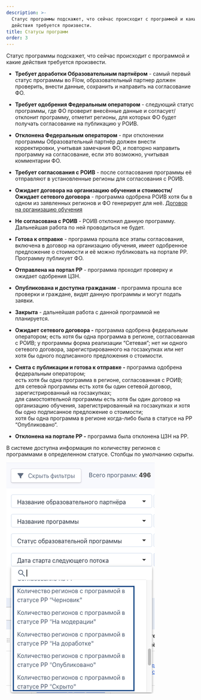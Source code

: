 ```yaml
---
description: >-
  Статус программы подскажет, что сейчас происходит с программой и какие
  действия требуется произвести.
title: Статусы программ
order: 3
---
```


Статус программы подскажет, что сейчас происходит с программой и какие действия требуется произвести.

-  **Требует доработки Образовательным партнёром** - самый первый статус программы во Flow, образовательный партнер должен проверить, внести данные, сохранить и направить на согласование ФО.

-  **Требует одобрения Федеральным оператором** - следующий статус программы, где ФО проверит внесённые данные и согласует/отклонит программу, отметит регионы, для которых ФО будет получать согласование на публикацию у РОИВ.

-  **Отклонена Федеральным оператором** - при отклонении программы Образовательный партнёр должен внести корректировки, учитывая замечания ФО, и повторно направить программу на согласование, если это возможно, учитывая комментарии ФО.

-  **Требует согласования с РОИВ** - после согласования программы её отправляют в установленные регионы для согласования с РОИВ.

-  **Ожидает договора на организацию обучения и стоимости/Ожидает сетевого договора** - программа одобрена РОИВ хотя бы в одном из заявленных регионов и ФО генерирует для неё. [Договор на организацию обучения](./../spravochniki/README/_index)

-  **Не согласована с РОИВ** - РОИВ отклонил данную программу. Дальнейшая работа по ней проводиться не будет.

-  **Готова к отправке** - программа прошла все этапы согласования, включена в договор на организацию обучения, имеет одобренное предложение о стоимости и её можно публиковать на портале РР. Программу публикует ФО.

-  **Отправлена на портал РР** - программа проходит проверку и ожидает одобрения ЦЗН.

-  **Опубликована и доступна гражданам** - программа прошла все проверки и граждане, видят данную программы и  могут подать заявки.

-  **Закрыта** - дальнейшая работа с данной программой не планируется.

-  **Ожидает сетевого договора -** программа одобрена федеральным оператором; есть хотя бы одна программа в регионе, согласованная с РОИВ; у программы форма реализации “Сетевая”; нет ни одного сетевого договора, зарегистрированного на госзакупках или нет хотя бы одного подписанного предложения о стоимости.

-  **Снята с публикации и готова к отправке -** программа одобрена федеральным оператором; \
   есть хотя бы одна программа в регионе, согласованная с РОИВ; \
   для сетевой программы есть хотя бы один сетевой договор, зарегистрированный на госзакупках; \
   для самостоятельной программы есть хотя бы один договор на организацию обучения, зарегистрированный на госзакупках и хотя бы одно подписанное предложение о стоимости; \
   хотя бы одна программа в регионе когда-либо была в статусе на РР “Опубликовано“.

-  **Отклонена на портале РР -** программа была отклонена ЦЗН на РР.

В системе доступна информация по количеству регионов с программами в определенном статусе. Столбцы по умолчанию скрыты.

![](<../.gitbook/assets/image (222).png>)